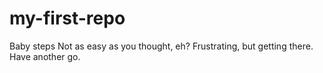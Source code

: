 my-first-repo
=============

Baby steps
Not as easy as you thought, eh?
Frustrating, but getting there.
Have another go.